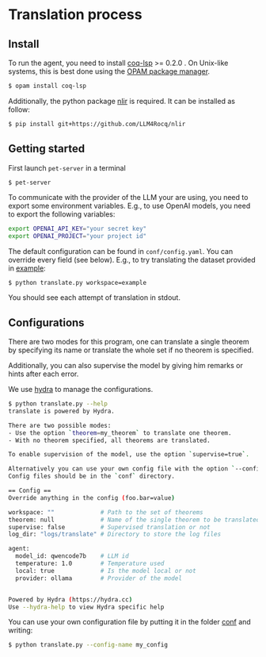 # Translation process

## Install

To run the agent, you need to install [coq-lsp](https://github.com/ejgallego/coq-lsp) >= 0.2.0 . On Unix-like systems, this is best done using the [OPAM package manager](https://opam.ocaml.org/).

```bash
$ opam install coq-lsp
```

Additionally, the python package [nlir](https://github.com/LLM4Rocq/nlir) is required. It can be installed as follow:

```bash
$ pip install git+https://github.com/LLM4Rocq/nlir
```

## Getting started

First launch `pet-server` in a terminal

```bash
$ pet-server
```

To communicate with the provider of the LLM your are using, you need to export some environment variables.
E.g., to use OpenAI models, you need to export the following variables:

```bash
export OPENAI_API_KEY="your secret key"
export OPENAI_PROJECT="your project id"
```

The default configuration can be found in `conf/config.yaml`.
You can override every field (see below).
E.g., to try translating the dataset provided in [example](./example/):

```
$ python translate.py workspace=example
```

You should see each attempt of translation in stdout.

## Configurations

There are two modes for this program, one can translate a single theorem by specifying its name or translate the whole set if no theorem is specified.

Additionally, you can also supervise the model by giving him remarks or hints after each error.

We use [hydra](https://hydra.cc/docs/intro/) to manage the configurations.


```bash
$ python translate.py --help
translate is powered by Hydra.

There are two possible modes:
- Use the option `theorem=my_theorem` to translate one theorem.
- With no theorem specified, all theorems are translated.

To enable supervision of the model, use the option `supervise=true`.

Alternatively you can use your own config file with the option `--config-name my_config.yaml`.
Config files should be in the `conf` directory.

== Config ==
Override anything in the config (foo.bar=value)

workspace: ""             # Path to the set of theorems
theorem: null             # Name of the single theorem to be translated
supervise: false          # Supervised translation or not
log_dir: "logs/translate" # Directory to store the log files

agent:
  model_id: qwencode7b    # LLM id
  temperature: 1.0        # Temperature used
  local: true             # Is the model local or not
  provider: ollama        # Provider of the model


Powered by Hydra (https://hydra.cc)
Use --hydra-help to view Hydra specific help
```

You can use your own configuration file by putting it in the folder [conf](./conf) and writing:

```bash
$ python translate.py --config-name my_config
```
